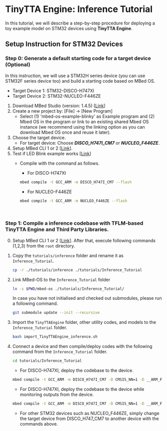# TinyTTA Engine: Inference Tutorial

In this tutorial, we will describe a step-by-step procedure for deploying a toy example model on STM32 devices using **TinyTTA Engine**.

## Setup Instruction for STM32 Devices

### Step 0: Generate a default starting code for a target device (Optional)

In this instruction, we will use a STM32H series device (you can use STM32F series device too) and build a starting code based on MBed OS.

- Target Device 1: STM32-DISCO-H747XI
- Target Device 2: STM32-NUCLEO-F446ZE

1. Download MBed Studio (version: 1.4.5) \[[Link](https://os.mbed.com/studio/)\]
1. Create a new project by: \[File\] -> \[New Program\]
   - Select (1) 'mbed-os-example-blinky' as Example program and (2) Mbed OS in the program or link to an existing shared Mbed OS instance (we recommend using the linking option as you can download Mbed OS once and reuse it later).
1. Choose the target device.
   - For target device: Choose ***DISCO_H747I_CM7*** or ***NUCLEO_F446ZE***.
1. Setup MBed CLI 1 or 2 \[[Link](https://os.mbed.com/docs/mbed-os/v6.15/quick-start/build-with-mbed-cli.html)\].
1. Test if LED Blink example works \[[Link](https://os.mbed.com/teams/mbed-os-examples/code/mbed-os-example-blinky/)\]
   - Compile with the command as follows.

     - For DISCO-H747XI

     ```bash
     mbed compile -t GCC_ARM -m DISCO_H747I_CM7 --flash
     ```

     - For NUCLEO-F446ZE

     ```bash
     mbed compile -t GCC_ARM -m NUCLEO_F446ZE --flash
     ```

<br>

### Step 1: Compile a inference codebase with TFLM-based TinyTTA Engine and Third Party Libraries.

0. Setup MBed CLI 1 or 2 \[[Link](https://os.mbed.com/docs/mbed-os/v6.15/quick-start/build-with-mbed-cli.html)\]. After that, execute following commands (1,2,3) from the `root` directory.

1. Copy the `tutorials/inference` folder and rename it as `Inference_Tutorial`.

   ```bash
   cp -r ./tutorials/inference ./tutorials/Inference_Tutorial
   ```

1. Link MBed-OS to the `Inference_Tutorial` folder

   ```bash
   ln -s $PWD/mbed-os ./tutorials/Inference_Tutorial/
   ```

   In case you have not initialised and checked out submodules, please run a following command.

   ```bash
   git submodule update --init --recursive
   ```

1. Import the `TinyTTAEngine` folder, other utility codes, and models to the `Inference_Tutorial` folder.

   ```bash
   bash import_TinyTTAEngine_inference.sh
   ```

1. Connect a device and then compile/deploy codes with the following command from the `Inference_Tutorial` folder.

   ```bash
   cd tutorials/Inference_Tutorial
   ```

   - For DISCO-H747XI, deploy the codebase to the device.

   ```bash
   mbed compile -t GCC_ARM -m DISCO_H747I_CM7 -D CMSIS_NN=1 -D __ARM_FEATURE_DSP=0 --flash
   ```

   - For DISCO-H747XI, deploy the codebase to the device while monitoring outputs from the device.

   ```bash
   mbed compile -t GCC_ARM -m DISCO_H747I_CM7 -D CMSIS_NN=1 -D __ARM_FEATURE_DSP=0 --flash --sterm
   ```

   - For other STM32 devices such as NUCLEO_F446ZE, simply change the target device from DISCO_H747_CM7 to another device with the commands above.
